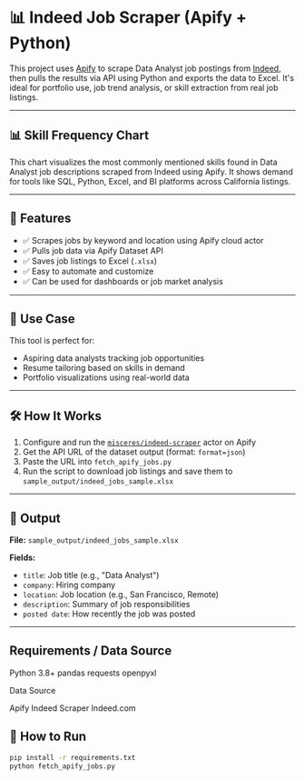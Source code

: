 # 📊 Indeed Job Scraper (Apify + Python)

This project uses [Apify](https://apify.com/) to scrape Data Analyst job postings from [Indeed](https://indeed.com), then pulls the results via API using Python and exports the data to Excel. It's ideal for portfolio use, job trend analysis, or skill extraction from real job listings.

---

## 📊 Skill Frequency Chart
This chart visualizes the most commonly mentioned skills found in Data Analyst job descriptions scraped from Indeed using Apify. It shows demand for tools like SQL, Python, Excel, and BI platforms across California listings.

---

## 🚀 Features

- ✅ Scrapes jobs by keyword and location using Apify cloud actor
- ✅ Pulls job data via Apify Dataset API
- ✅ Saves job listings to Excel (`.xlsx`)
- ✅ Easy to automate and customize
- ✅ Can be used for dashboards or job market analysis

---

## 🧠 Use Case

This tool is perfect for:
- Aspiring data analysts tracking job opportunities
- Resume tailoring based on skills in demand
- Portfolio visualizations using real-world data

---

## 🛠 How It Works

1. Configure and run the [`misceres/indeed-scraper`](https://apify.com/misceres/indeed-scraper) actor on Apify
2. Get the API URL of the dataset output (format: `format=json`)
3. Paste the URL into `fetch_apify_jobs.py`
4. Run the script to download job listings and save them to `sample_output/indeed_jobs_sample.xlsx`

---

## 📁 Output

**File:** `sample_output/indeed_jobs_sample.xlsx`

**Fields:**
- `title`: Job title (e.g., "Data Analyst")
- `company`: Hiring company
- `location`: Job location (e.g., San Francisco, Remote)
- `description`: Summary of job responsibilities
- `posted date`: How recently the job was posted

---
## Requirements / Data Source

Python 3.8+
pandas
requests
openpyxl

Data Source

Apify Indeed Scraper
Indeed.com


## 🧪 How to Run

```bash
pip install -r requirements.txt
python fetch_apify_jobs.py
